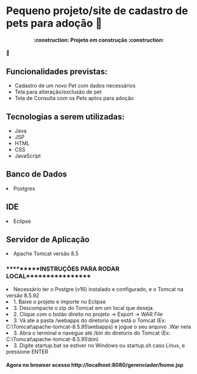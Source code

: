 # Pequeno projeto/site de cadastro de pets para adoção 🐶
<h4 align="center"> 
    :construction:  Projeto em construção  :construction:
</h4>
🐶
<h2>Funcionalidades previstas:</h2>
<ul>
    <li>Cadastro de um novo Pet com dados necessários</li>
    <li>Tela para alteração/exclusão de pet</li>
    <li>Tela de Consulta com os Pets aptos para adoção</li>
</ul>

<h2>Tecnologias a serem utilizadas:</h2>
<ul>
    <li>Java</li>
    <li>JSP</li>
    <li>HTML</li>
    <li>CSS</li>
    <li>JavaScript</li>
</ul>

<h2>Banco de Dados</h2>
<li>Postgres</li>

<h2>IDE</h2>
<li>Eclipse</li>

<h2>Servidor de Aplicação</h2>
<li>Apache Tomcat versão 8.5</li>

<h3>*********INSTRUÇÕES PARA RODAR LOCAL****************</h3>
<li>Necessário ter o Postgre (v16) instalado e configurado, e o Tomcat na versão 8.5.92</li>
<li>1. Baixe o projeto e importe no Eclipse</li>
<li>3. Descompacte o zip do Tomcat em um local que deseja.</li>
<li>2. Clique com o botão direito no projeto -> Export -> WAR File</li>
<li>3. Vá ate a pasta /webapps do diretorio que está o Tomcat (Ex: C:\Tomcat\apache-tomcat-8.5.95\webapps) e jogue o seu arquivo .War nela</li>
<li>3. Abra o terminal e navegue até /bin do diretorio do Tomcat (Ex: C:\Tomcat\apache-tomcat-8.5.95\bin)</li>
<li>3. Digite startup.bat se estiver no Windows ou startup.sh caso Linux, e pressione ENTER</li>

<h4>Agora no browser acesso  http://localhost:8080/gerenciador/home.jsp</h4>



